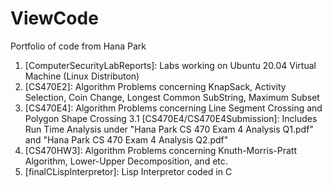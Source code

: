 # ViewCode
Portfolio of code from Hana Park

[Foldername]: Description

1. [ComputerSecurityLabReports]: Labs working on Ubuntu 20.04 Virtual Machine (Linux Distributon)
2. [CS470E2]: Algorithm Problems concerning KnapSack, Activity Selection, Coin Change, Longest Common SubString, Maximum Subset
3. [CS470E4]: Algorithm Problems concerning Line Segment Crossing and Polygon Shape Crossing
3.1 [CS470E4/CS470E4Submission]: Includes Run Time Analysis under "Hana Park CS 470 Exam 4 Analysis Q1.pdf" and "Hana Park CS 470 Exam 4 Analysis Q2.pdf"
4. [CS470HW3]: Algorithm Problems concerning Knuth-Morris-Pratt Algorithm, Lower-Upper Decomposition, and etc.
5. [finalCLispInterpretor]: Lisp Interpretor coded in C


